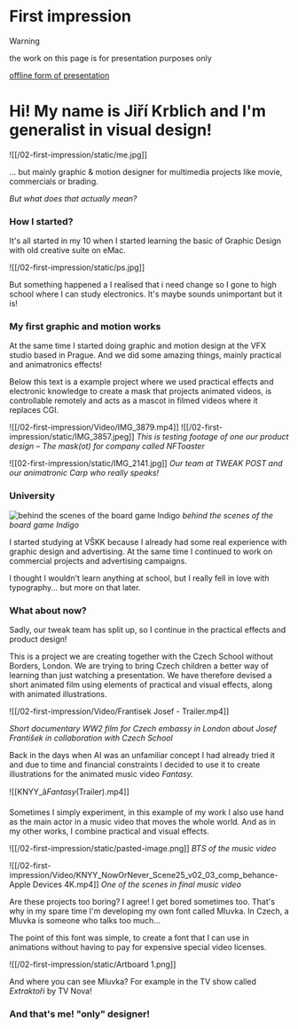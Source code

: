 # First impression

> [!WARNING]
> the work on this page is for presentation purposes only

[offline form of presentation](https://docs.google.com/presentation/d/1OUmfITUkxccNSzLBnFHSptuiKydQFG4B/edit?usp=share_link&ouid=105066854430645324700&rtpof=true&sd=true)
# Hi! My name is Jiří Krblich and I'm generalist in visual design!

![[/02-first-impression/static/me.jpg]]

... but mainly graphic & motion designer for multimedia projects like movie, commercials or brading.

*But what does that actually mean?*

### How I started?

It's all started in my 10 when I started learning the basic of Graphic Design with old creative suite on eMac.

![[/02-first-impression/static/ps.jpg]]

But something happened a I realised that i need change so I gone to high school where I can study electronics. It's maybe sounds unimportant but it is!

### My first graphic and motion works

At the same time I started doing graphic and motion design at the VFX studio based in Prague. And we did some amazing things, mainly practical and animatronics effects!

Below this text is a example project where we used practical effects and electronic knowledge to create a mask that projects animated videos, is controllable remotely and acts as a mascot in filmed videos where it replaces CGI.

![[/02-first-impression/Video/IMG_3879.mp4]]
![[/02-first-impression/static/IMG_3857.jpeg]]
*This is testing footage of one our product design – The mask(ot) for company called NFToaster*

![[02-first-impression/static/IMG_2141.jpg]]
*Our team at TWEAK POST and our animatronic Carp who really speaks!*

### University

![behind the scenes of the board game Indigo](/02-first-impression/static/IMG_1731.jpg)
*behind the scenes of the board game Indigo*

I started studying at VŠKK because I already had some real experience with graphic design and advertising. At the same time I continued to work on commercial projects and advertising campaigns.

I thought I wouldn't learn anything at school, but I really fell in love with typography... but more on that later.
### What about now?

Sadly, our tweak team has split up, so I continue in the practical effects and product design!

This is a project we are creating together with the Czech School without Borders, London. We are trying to bring Czech children a better way of learning than just watching a presentation. We have therefore devised a short animated film using elements of practical and visual effects, along with animated illustrations.

![[/02-first-impression/Video/Frantisek Josef - Trailer.mp4]]

*Short documentary WW2 film for Czech embassy in London about Josef František in collaboration with Czech School*



Back in the days when AI was an unfamiliar concept I had already tried it and due to time and financial constraints I decided to use it to create illustrations for the animated music video *Fantasy.*


![[KNYY_â_Fantasy_(Trailer).mp4]]

Sometimes I simply experiment, in this example of my work I also use hand as the main actor in a music video that moves the whole world. And as in my other works, I combine practical and visual effects.

![[/02-first-impression/static/pasted-image.png]]
*BTS of the music video*


![[/02-first-impression/Video/KNYY_NowOrNever_Scene25_v02_03_comp_behance-Apple Devices 4K.mp4]]
*One of the scenes in final music video*


Are these projects too boring? I agree! I get bored sometimes too. That's why in my spare time I'm developing my own font called Mluvka. In Czech, a Mluvka is someone who talks too much...

The point of this font was simple, to create a font that I can use in animations without having to pay for expensive special video licenses.

![[/02-first-impression/static/Artboard 1.png]]

And where you can see Mluvka? For example in the TV show called *Extraktoři* by TV Nova!

### And that's me! "only" designer!